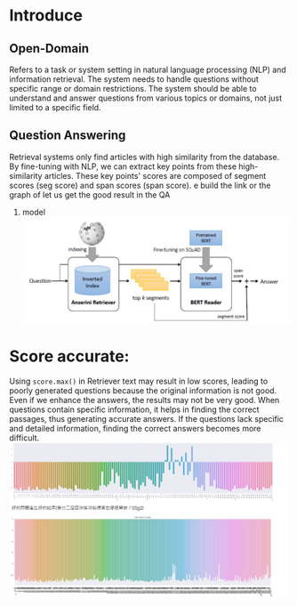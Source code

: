 
#  Introduce 
## Open-Domain
Refers to a task or system setting in natural language processing (NLP) and information retrieval.
The system needs to handle questions without specific range or domain restrictions.
The system should be able to understand and answer questions from various topics or domains, not just limited to a specific field.
## Question Answering
Retrieval systems only find articles with high similarity from the database.
By fine-tuning with NLP, we can extract key points from these high-similarity articles.
These key points' scores are composed of segment scores (seg score) and span scores (span score). e build the link or the graph of let us get the good result in the QA
1. model
![img](./fig/model.jpg)
# Score accurate:
Using `score.max()` in Retriever text may result in low scores, leading to poorly generated questions because the original information is not good.
Even if we enhance the answers, the results may not be very good.
When questions contain specific information, it helps in finding the correct passages, thus generating accurate answers.
If the questions lack specific and detailed information, finding the correct answers becomes more difficult.
![img](./fig/VIS.jpg)
